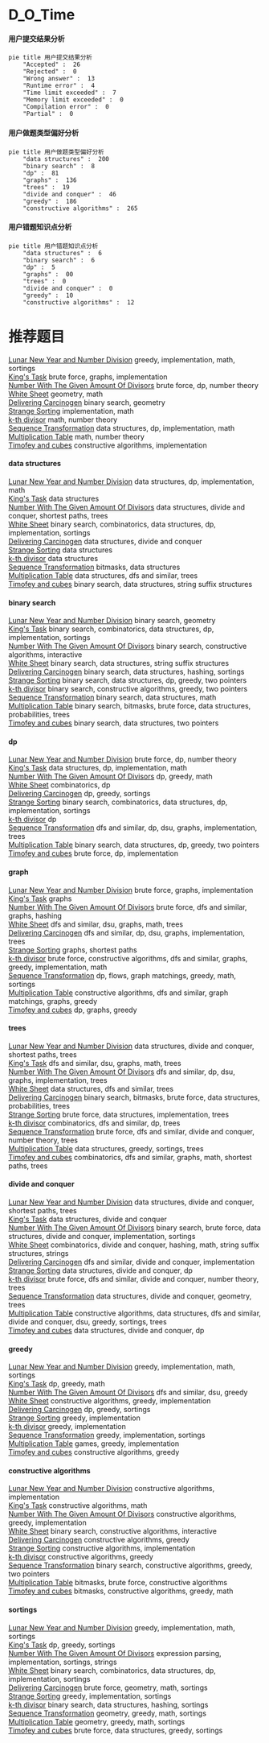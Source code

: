 # D_O_Time
<!-- tabs:start -->
#### **用户提交结果分析**

```mermaid
pie title 用户提交结果分析
    "Accepted" :  26
    "Rejected" :  0
    "Wrong answer" :  13
    "Runtime error" :  4
    "Time limit exceeded" :  7
    "Memory limit exceeded" :  0
    "Compilation error" :  0
    "Partial" :  0
```
#### **用户做题类型偏好分析**

```mermaid
pie title 用户做题类型偏好分析
    "data structures" :  200
    "binary search" :  8
    "dp" :  81
    "graphs" :  136
    "trees" :  19
    "divide and conquer" :  46
    "greedy" :  186
    "constructive algorithms" :  265
```
#### **用户错题知识点分析**

```mermaid
pie title 用户错题知识点分析
    "data structures" :  6
    "binary search" :  6
    "dp" :  5
    "graphs" :  00
    "trees" :  0
    "divide and conquer" :  0
    "greedy" :  10
    "constructive algorithms" :  12
```
<!-- tabs:end -->
# 推荐题目
[Lunar New Year and Number Division](http://codeforces.com/problemset/problem/1106/C)		greedy,
                        implementation,
                        math,
                        sortings		  
[King's Task](http://codeforces.com/problemset/problem/1510/K)		brute force,
                        graphs,
                        implementation		  
[Number With The Given Amount Of Divisors](http://codeforces.com/problemset/problem/27/E)		brute force,
                        dp,
                        number theory		  
[White Sheet](http://codeforces.com/problemset/problem/1216/C)		geometry,
                        math		  
[Delivering Carcinogen](https://codeforces.com/contest/199/problem/E)		binary search,
                        geometry		  
[Strange Sorting](http://codeforces.com/problemset/problem/484/C)		implementation,
                        math		  
[k-th divisor](http://codeforces.com/problemset/problem/762/A)		math,
                        number theory		  
[Sequence Transformation](http://codeforces.com/problemset/problem/280/E)		data structures,
                        dp,
                        implementation,
                        math		  
[Multiplication Table](http://codeforces.com/problemset/problem/1220/B)		math,
                        number theory		  
[Timofey and cubes](http://codeforces.com/problemset/problem/764/B)		constructive algorithms,
                        implementation		  
<!-- tabs:start -->
#### **data structures**
[Lunar New Year and Number Division](http://codeforces.com/problemset/problem/280/E)		data structures,
                        dp,
                        implementation,
                        math		  
[King's Task](http://codeforces.com/problemset/problem/1117/G)		data structures		  
[Number With The Given Amount Of Divisors](http://codeforces.com/problemset/problem/1140/G)		data structures,
                        divide and conquer,
                        shortest paths,
                        trees		  
[White Sheet](http://codeforces.com/problemset/problem/1284/B)		binary search,
                        combinatorics,
                        data structures,
                        dp,
                        implementation,
                        sortings		  
[Delivering Carcinogen](http://codeforces.com/problemset/problem/1139/F)		data structures,
                        divide and conquer		  
[Strange Sorting](http://codeforces.com/problemset/problem/1332/G)		data structures		  
[k-th divisor](http://codeforces.com/problemset/problem/1209/G2)		data structures		  
[Sequence Transformation](http://codeforces.com/problemset/problem/242/E)		bitmasks,
                        data structures		  
[Multiplication Table](http://codeforces.com/problemset/problem/258/E)		data structures,
                        dfs and similar,
                        trees		  
[Timofey and cubes](http://codeforces.com/problemset/problem/232/D)		binary search,
                        data structures,
                        string suffix structures		  
#### **binary search**
[Lunar New Year and Number Division](https://codeforces.com/contest/199/problem/E)		binary search,
                        geometry		  
[King's Task](http://codeforces.com/problemset/problem/1284/B)		binary search,
                        combinatorics,
                        data structures,
                        dp,
                        implementation,
                        sortings		  
[Number With The Given Amount Of Divisors](http://codeforces.com/problemset/problem/1491/F)		binary search,
                        constructive algorithms,
                        interactive		  
[White Sheet](http://codeforces.com/problemset/problem/232/D)		binary search,
                        data structures,
                        string suffix structures		  
[Delivering Carcinogen](http://codeforces.com/problemset/problem/1284/D)		binary search,
                        data structures,
                        hashing,
                        sortings		  
[Strange Sorting](http://codeforces.com/problemset/problem/1492/C)		binary search,
                        data structures,
                        dp,
                        greedy,
                        two pointers		  
[k-th divisor](http://codeforces.com/problemset/problem/1463/D)		binary search,
                        constructive algorithms,
                        greedy,
                        two pointers		  
[Sequence Transformation](http://codeforces.com/problemset/problem/1490/G)		binary search,
                        data structures,
                        math		  
[Multiplication Table](http://codeforces.com/problemset/problem/1479/D)		binary search,
                        bitmasks,
                        brute force,
                        data structures,
                        probabilities,
                        trees		  
[Timofey and cubes](http://codeforces.com/problemset/problem/1436/E)		binary search,
                        data structures,
                        two pointers		  
#### **dp**
[Lunar New Year and Number Division](http://codeforces.com/problemset/problem/27/E)		brute force,
                        dp,
                        number theory		  
[King's Task](http://codeforces.com/problemset/problem/280/E)		data structures,
                        dp,
                        implementation,
                        math		  
[Number With The Given Amount Of Divisors](http://codeforces.com/problemset/problem/1029/B)		dp,
                        greedy,
                        math		  
[White Sheet](http://codeforces.com/problemset/problem/1288/C)		combinatorics,
                        dp		  
[Delivering Carcinogen](http://codeforces.com/problemset/problem/1256/E)		dp,
                        greedy,
                        sortings		  
[Strange Sorting](http://codeforces.com/problemset/problem/1284/B)		binary search,
                        combinatorics,
                        data structures,
                        dp,
                        implementation,
                        sortings		  
[k-th divisor](http://codeforces.com/problemset/problem/1500/F)		dp		  
[Sequence Transformation](https://codeforces.com/contest/764/problem/C)		dfs and similar,
                        dp,
                        dsu,
                        graphs,
                        implementation,
                        trees		  
[Multiplication Table](http://codeforces.com/problemset/problem/1492/C)		binary search,
                        data structures,
                        dp,
                        greedy,
                        two pointers		  
[Timofey and cubes](https://codeforces.com/contest/1457/problem/C)		brute force,
                        dp,
                        implementation		  
#### **graph**
[Lunar New Year and Number Division](http://codeforces.com/problemset/problem/1510/K)		brute force,
                        graphs,
                        implementation		  
[King's Task](http://codeforces.com/problemset/problem/1147/A)		graphs		  
[Number With The Given Amount Of Divisors](http://codeforces.com/problemset/problem/574/B)		brute force,
                        dfs and similar,
                        graphs,
                        hashing		  
[White Sheet](http://codeforces.com/problemset/problem/1139/C)		dfs and similar,
                        dsu,
                        graphs,
                        math,
                        trees		  
[Delivering Carcinogen](https://codeforces.com/contest/764/problem/C)		dfs and similar,
                        dp,
                        dsu,
                        graphs,
                        implementation,
                        trees		  
[Strange Sorting](http://codeforces.com/problemset/problem/601/A)		graphs,
                        shortest paths		  
[k-th divisor](http://codeforces.com/problemset/problem/1487/C)		brute force,
                        constructive algorithms,
                        dfs and similar,
                        graphs,
                        greedy,
                        implementation,
                        math		  
[Sequence Transformation](http://codeforces.com/problemset/problem/1437/C)		dp,
                        flows,
                        graph matchings,
                        greedy,
                        math,
                        sortings		  
[Multiplication Table](http://codeforces.com/problemset/problem/1470/D)		constructive algorithms,
                        dfs and similar,
                        graph matchings,
                        graphs,
                        greedy		  
[Timofey and cubes](http://codeforces.com/problemset/problem/1476/C)		dp,
                        graphs,
                        greedy		  
#### **trees**
[Lunar New Year and Number Division](http://codeforces.com/problemset/problem/1140/G)		data structures,
                        divide and conquer,
                        shortest paths,
                        trees		  
[King's Task](http://codeforces.com/problemset/problem/1139/C)		dfs and similar,
                        dsu,
                        graphs,
                        math,
                        trees		  
[Number With The Given Amount Of Divisors](https://codeforces.com/contest/764/problem/C)		dfs and similar,
                        dp,
                        dsu,
                        graphs,
                        implementation,
                        trees		  
[White Sheet](http://codeforces.com/problemset/problem/258/E)		data structures,
                        dfs and similar,
                        trees		  
[Delivering Carcinogen](http://codeforces.com/problemset/problem/1479/D)		binary search,
                        bitmasks,
                        brute force,
                        data structures,
                        probabilities,
                        trees		  
[Strange Sorting](http://codeforces.com/problemset/problem/1511/C)		brute force,
                        data structures,
                        implementation,
                        trees		  
[k-th divisor](http://codeforces.com/problemset/problem/1499/F)		combinatorics,
                        dfs and similar,
                        dp,
                        trees		  
[Sequence Transformation](http://codeforces.com/problemset/problem/1491/E)		brute force,
                        dfs and similar,
                        divide and conquer,
                        number theory,
                        trees		  
[Multiplication Table](http://codeforces.com/problemset/problem/1466/D)		data structures,
                        greedy,
                        sortings,
                        trees		  
[Timofey and cubes](http://codeforces.com/problemset/problem/1495/D)		combinatorics,
                        dfs and similar,
                        graphs,
                        math,
                        shortest paths,
                        trees		  
#### **divide and conquer**
[Lunar New Year and Number Division](http://codeforces.com/problemset/problem/1140/G)		data structures,
                        divide and conquer,
                        shortest paths,
                        trees		  
[King's Task](http://codeforces.com/problemset/problem/1139/F)		data structures,
                        divide and conquer		  
[Number With The Given Amount Of Divisors](http://codeforces.com/problemset/problem/1461/D)		binary search,
                        brute force,
                        data structures,
                        divide and conquer,
                        implementation,
                        sortings		  
[White Sheet](http://codeforces.com/problemset/problem/1466/G)		combinatorics,
                        divide and conquer,
                        hashing,
                        math,
                        string suffix structures,
                        strings		  
[Delivering Carcinogen](http://codeforces.com/problemset/problem/1490/D)		dfs and similar,
                        divide and conquer,
                        implementation		  
[Strange Sorting](https://codeforces.com/contest/1483/problem/C)		data structures,
                        divide and conquer,
                        dp		  
[k-th divisor](http://codeforces.com/problemset/problem/1491/E)		brute force,
                        dfs and similar,
                        divide and conquer,
                        number theory,
                        trees		  
[Sequence Transformation](http://codeforces.com/problemset/problem/1303/G)		data structures,
                        divide and conquer,
                        geometry,
                        trees		  
[Multiplication Table](http://codeforces.com/problemset/problem/1494/D)		constructive algorithms,
                        data structures,
                        dfs and similar,
                        divide and conquer,
                        dsu,
                        greedy,
                        sortings,
                        trees		  
[Timofey and cubes](http://codeforces.com/problemset/problem/1482/E)		data structures,
                        divide and conquer,
                        dp		  
#### **greedy**
[Lunar New Year and Number Division](http://codeforces.com/problemset/problem/1106/C)		greedy,
                        implementation,
                        math,
                        sortings		  
[King's Task](http://codeforces.com/problemset/problem/1029/B)		dp,
                        greedy,
                        math		  
[Number With The Given Amount Of Divisors](http://codeforces.com/problemset/problem/445/B)		dfs and similar,
                        dsu,
                        greedy		  
[White Sheet](http://codeforces.com/problemset/problem/260/C)		constructive algorithms,
                        greedy,
                        implementation		  
[Delivering Carcinogen](http://codeforces.com/problemset/problem/1256/E)		dp,
                        greedy,
                        sortings		  
[Strange Sorting](http://codeforces.com/problemset/problem/369/A)		greedy,
                        implementation		  
[k-th divisor](http://codeforces.com/problemset/problem/305/C)		greedy,
                        implementation		  
[Sequence Transformation](http://codeforces.com/problemset/problem/1061/B)		greedy,
                        implementation,
                        sortings		  
[Multiplication Table](http://codeforces.com/problemset/problem/1419/A)		games,
                        greedy,
                        implementation		  
[Timofey and cubes](http://codeforces.com/problemset/problem/1215/C)		constructive algorithms,
                        greedy		  
#### **constructive algorithms**
[Lunar New Year and Number Division](http://codeforces.com/problemset/problem/764/B)		constructive algorithms,
                        implementation		  
[King's Task](http://codeforces.com/problemset/problem/42/D)		constructive algorithms,
                        math		  
[Number With The Given Amount Of Divisors](http://codeforces.com/problemset/problem/260/C)		constructive algorithms,
                        greedy,
                        implementation		  
[White Sheet](http://codeforces.com/problemset/problem/1491/F)		binary search,
                        constructive algorithms,
                        interactive		  
[Delivering Carcinogen](http://codeforces.com/problemset/problem/1215/C)		constructive algorithms,
                        greedy		  
[Strange Sorting](http://codeforces.com/problemset/problem/1405/B)		constructive algorithms,
                        implementation		  
[k-th divisor](http://codeforces.com/problemset/problem/1493/A)		constructive algorithms,
                        greedy		  
[Sequence Transformation](http://codeforces.com/problemset/problem/1463/D)		binary search,
                        constructive algorithms,
                        greedy,
                        two pointers		  
[Multiplication Table](https://codeforces.com/contest/1456/problem/B)		bitmasks,
                        brute force,
                        constructive algorithms		  
[Timofey and cubes](http://codeforces.com/problemset/problem/1492/D)		bitmasks,
                        constructive algorithms,
                        greedy,
                        math		  
#### **sortings**
[Lunar New Year and Number Division](http://codeforces.com/problemset/problem/1106/C)		greedy,
                        implementation,
                        math,
                        sortings		  
[King's Task](http://codeforces.com/problemset/problem/1256/E)		dp,
                        greedy,
                        sortings		  
[Number With The Given Amount Of Divisors](http://codeforces.com/problemset/problem/34/C)		expression parsing,
                        implementation,
                        sortings,
                        strings		  
[White Sheet](http://codeforces.com/problemset/problem/1284/B)		binary search,
                        combinatorics,
                        data structures,
                        dp,
                        implementation,
                        sortings		  
[Delivering Carcinogen](http://codeforces.com/problemset/problem/460/E)		brute force,
                        geometry,
                        math,
                        sortings		  
[Strange Sorting](http://codeforces.com/problemset/problem/1061/B)		greedy,
                        implementation,
                        sortings		  
[k-th divisor](http://codeforces.com/problemset/problem/1284/D)		binary search,
                        data structures,
                        hashing,
                        sortings		  
[Sequence Transformation](https://codeforces.com/contest/1496/problem/C)		geometry,
                        greedy,
                        math,
                        sortings		  
[Multiplication Table](http://codeforces.com/problemset/problem/1495/A)		geometry,
                        greedy,
                        math,
                        sortings		  
[Timofey and cubes](http://codeforces.com/problemset/problem/1497/A)		brute force,
                        data structures,
                        greedy,
                        sortings		  
<!-- tabs:end -->
